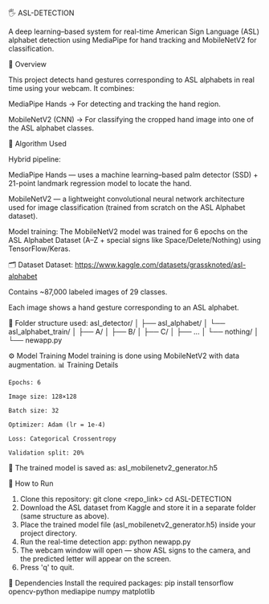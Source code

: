 🖐️ ASL-DETECTION

A deep learning–based system for real-time American Sign Language (ASL) alphabet detection using MediaPipe for hand tracking and MobileNetV2 for classification.

📘 Overview

This project detects hand gestures corresponding to ASL alphabets in real time using your webcam.
It combines:

MediaPipe Hands → For detecting and tracking the hand region.

MobileNetV2 (CNN) → For classifying the cropped hand image into one of the ASL alphabet classes.

🧠 Algorithm Used

Hybrid pipeline:

MediaPipe Hands — uses a machine learning–based palm detector (SSD) + 21-point landmark regression model to locate the hand.

MobileNetV2 — a lightweight convolutional neural network architecture used for image classification (trained from scratch on the ASL Alphabet dataset).

Model training:
The MobileNetV2 model was trained for 6 epochs on the ASL Alphabet Dataset (A–Z + special signs like Space/Delete/Nothing) using TensorFlow/Keras.

🗂️ Dataset
Dataset: https://www.kaggle.com/datasets/grassknoted/asl-alphabet

Contains ~87,000 labeled images of 29 classes.

Each image shows a hand gesture corresponding to an ASL alphabet.

📁 Folder structure used:
        asl_detector/
        │
        ├── asl_alphabet/
        │   └── asl_alphabet_train/
        │       ├── A/
        │       ├── B/
        │       ├── C/
        │       ├── ...
        │       └── nothing/
        │
        └── newapp.py
        
⚙️ Model Training
Model training is done using MobileNetV2 with data augmentation.
📊 Training Details

    Epochs: 6
    
    Image size: 128×128
    
    Batch size: 32
    
    Optimizer: Adam (lr = 1e-4)
    
    Loss: Categorical Crossentropy
    
    Validation split: 20%

🧾 The trained model is saved as:
asl_mobilenetv2_generator.h5

🚀 How to Run

1. Clone this repository:
    git clone <repo_link>
    cd ASL-DETECTION
2. Download the ASL dataset from Kaggle and store it in a separate folder (same structure as above).
3. Place the trained model file (asl_mobilenetv2_generator.h5) inside your project directory.
4. Run the real-time detection app:
      python newapp.py
5. The webcam window will open — show ASL signs to the camera, and the predicted letter will appear on the screen.
6. Press 'q' to quit.

🧩 Dependencies
Install the required packages:
    pip install tensorflow opencv-python mediapipe numpy matplotlib
